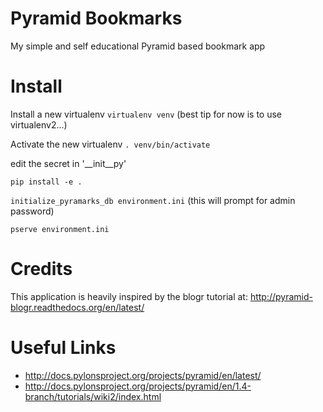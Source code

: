 Pyramid Bookmarks
=================

My simple and self educational Pyramid based bookmark app

Install
=======

Install a new virtualenv `virtualenv venv` (best tip for now is to use virtualenv2...)

Activate the new virtualenv `. venv/bin/activate`

edit the secret in '__init__py'

`pip install -e .`

`initialize_pyramarks_db environment.ini` (this will prompt for admin password)

`pserve environment.ini`



Credits
====
This application is heavily inspired by the blogr tutorial at: http://pyramid-blogr.readthedocs.org/en/latest/

Useful Links
============

* http://docs.pylonsproject.org/projects/pyramid/en/latest/
* http://docs.pylonsproject.org/projects/pyramid/en/1.4-branch/tutorials/wiki2/index.html

